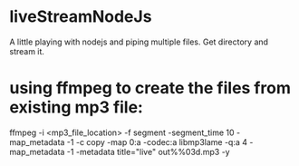 # liveStreamNodeJs
A little playing with nodejs and piping multiple files.
Get directory and stream it.
# using ffmpeg to create the files from existing mp3 file:
ffmpeg -i <mp3_file_location> -f segment -segment_time 10 -map_metadata -1 -c copy -map 0:a -codec:a libmp3lame -q:a 4 -map_metadata -1 -metadata title="live" out%%03d.mp3 -y  
